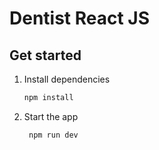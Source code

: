 # Dentist React JS
## Get started

1. Install dependencies

   ```bash
   npm install
   ```

2. Start the app

   ```bash
    npm run dev
   ```
